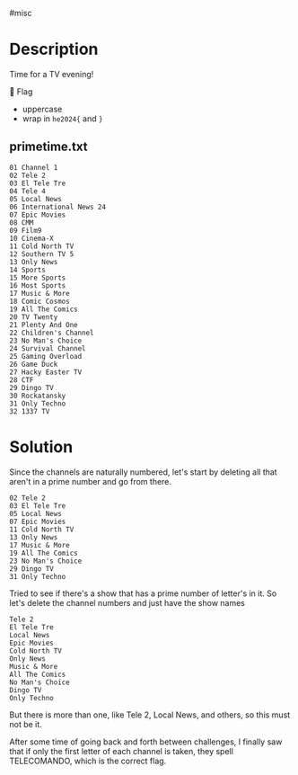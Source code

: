 #misc 
# Description
Time for a TV evening!

🚩 Flag

- uppercase
- wrap in `he2024{` and `}`

## primetime.txt
```
01 Channel 1
02 Tele 2
03 El Tele Tre
04 Tele 4
05 Local News
06 International News 24
07 Epic Movies
08 CMM
09 Film9
10 Cinema-X
11 Cold North TV
12 Southern TV 5
13 Only News
14 Sports
15 More Sports
16 Most Sports
17 Music & More
18 Comic Cosmos
19 All The Comics
20 TV Twenty
21 Plenty And One
22 Children's Channel
23 No Man's Choice
24 Survival Channel
25 Gaming Overload
26 Game Duck
27 Hacky Easter TV
28 CTF
29 Dingo TV
30 Rockatansky
31 Only Techno
32 1337 TV
```

# Solution
Since the channels are naturally numbered, let's start by deleting all that aren't in a prime number and go from there.

```
02 Tele 2  
03 El Tele Tre  
05 Local News  
07 Epic Movies  
11 Cold North TV  
13 Only News  
17 Music & More  
19 All The Comics  
23 No Man's Choice  
29 Dingo TV  
31 Only Techno
```

Tried to see if there's a show that has a prime number of letter's in it. So let's delete the channel numbers and just have the show names

```
Tele 2
El Tele Tre
Local News
Epic Movies
Cold North TV
Only News
Music & More
All The Comics
No Man's Choice
Dingo TV
Only Techno
```

But there is more than one, like Tele 2, Local News, and others, so this must not be it.

After some time of going back and forth between challenges, I finally saw that if only the first letter of each channel is taken, they spell TELECOMANDO, which is the correct flag.